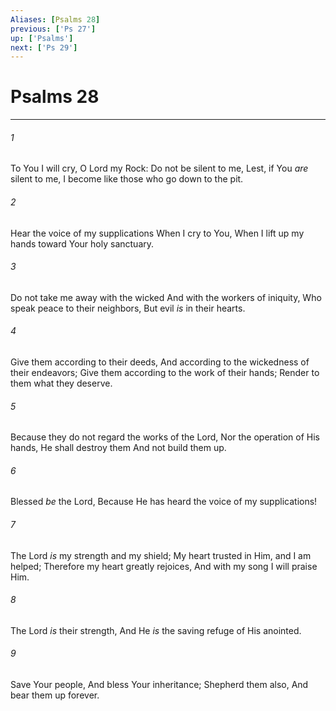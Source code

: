 ```yaml
---
Aliases: [Psalms 28]
previous: ['Ps 27']
up: ['Psalms']
next: ['Ps 29']
---
```

# Psalms 28

***


###### 1 
To You I will cry, O Lord my Rock: Do not be silent to me, Lest, if You _are_ silent to me, I become like those who go down to the pit. 

###### 2 
Hear the voice of my supplications When I cry to You, When I lift up my hands toward Your holy sanctuary. 

###### 3 
Do not take me away with the wicked And with the workers of iniquity, Who speak peace to their neighbors, But evil _is_ in their hearts. 

###### 4 
Give them according to their deeds, And according to the wickedness of their endeavors; Give them according to the work of their hands; Render to them what they deserve. 

###### 5 
Because they do not regard the works of the Lord, Nor the operation of His hands, He shall destroy them And not build them up. 

###### 6 
Blessed _be_ the Lord, Because He has heard the voice of my supplications! 

###### 7 
The Lord _is_ my strength and my shield; My heart trusted in Him, and I am helped; Therefore my heart greatly rejoices, And with my song I will praise Him. 

###### 8 
The Lord _is_ their strength, And He _is_ the saving refuge of His anointed. 

###### 9 
Save Your people, And bless Your inheritance; Shepherd them also, And bear them up forever.
